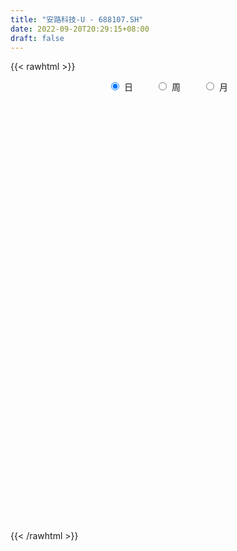 ```yaml
---
title: "安路科技-U - 688107.SH"
date: 2022-09-20T20:29:15+08:00
draft: false
---
```

{{< rawhtml >}}
    <div style="text-align: center">
        <label style="padding: 1rem;"><input style="margin-right: .5rem" type="radio" name="period" value="D" checked onclick="period_change(this)">日</label>
        <label style="padding: 1rem;"><input style="margin-right: .5rem" type="radio" name="period" value="W" onclick="period_change(this)">周</label>
        <label style="padding: 1rem;"><input style="margin-right: .5rem" type="radio" name="period" value="M" onclick="period_change(this)">月</label>
    </div>
    <div id="chart" style="height: 700px;"></div> 
    <script type="text/javascript">
        const D_v = [322569.4,151304.87,100621.69,106337.19,123557.97,64528.96,55442.85,86994.48,51447.01,63243.44,52325.54,38203.07,57102.57,52641.2,42458.03,28981.07,37988.23,32889.44,48084.95,42006.47,31152.64,18598.67,17948.73,13908.21,27622.35,18869.89,18055.24,9780.87,11976.87,18798.94,26942.26,12738.41,14101.65,13786.84,19262.82,11631.99,25775.82,23380.49,15516.84,20990.18,20420.76,11470.85,15962.28,23066.99,18393.47,20054.63,13894.99,8325.59,9252.55,14024.25,13564.47,13136.01,8684.3,10576.12,9984.38,8481.02,12947.49,11197.9,8745.72,11037.24,24179.81,13855.27,8888.16,9026.85,9151.56,10096.92,9876.39,32072.71,13645.96,12202.55,15727.6,12413.33,13491.93,10187.84,13775.26,10833.53,12108.66,15467.33,20217.74,19321.18,9613.96,15076.28,12989.78,25256.62,14323.45,6698.49,9758.52,8072.44,16005.84,10773.21,5877.31,18899.25,12071.28,8112.93,14160.35,12357.38,5718.02,6423.26,11214.0,12623.92,10289.82,10739.99,7960.65,8768.51,7206.45,5603.86,7231.84,10774.68,12193.84,9629.08,12937.51,35059.32,30684.16,42784.71,28605.24,18291.61,24181.85,36086.03,42491.71,37119.22,39059.68,33246.26,24545.72,25492.99,17289.47,28686.56,27576.02,17221.55,26672.65,27803.11,20445.38,32058.69,26149.17,53244.86,41659.32,35840.15,36786.49,20414.09,19408.65,21809.6,27586.11,28275.12,20892.58,15680.3,15549.94,19859.81,21134.05,36165.25,17687.87,16546.22,23131.48,18482.45,14898.8,11701.86,20271.55,11623.23,27197.33,12755.77,18104.18,14572.09,12219.55,14485.83,11121.5,14998.02,14808.4,18201.64,29030.08,14884.52,21827.01,13807.27,11267.8,10561.64,27413.28,16269.2,15885.55,15772.15,23330.75,43785.17,49207.55,32821.0,22716.54,23175.62,20051.14,25754.65,19390.88,16638.01,15299.22,20073.47,18308.6,10671.89,11010.19,13907.54,25817.9,12156.31,12077.24,9442.73,13546.2,22184.38,13204.07,19146.66,12136.77,24056.15,10083.59,17165.72,9721.86,20664.39,16136.68,14346.02,12238.86,12628.1]
const D_histogram = [0.0,-0.1997492877,-0.5980104187,-0.3619985935,0.6103751452,1.2663148215,1.50412961,2.6146094379,2.9602510673,2.8546094759,2.6266026682,2.0802531129,1.6614056227,1.378934553,0.8968541745,0.4960465813,-0.1728121935,-0.605357603,-0.2811620951,-0.4766966893,-0.7020245274,-0.9575029689,-1.0229367581,-1.192598027,-1.4600091528,-1.5103279608,-1.7382238676,-1.736681307,-1.6627586189,-1.5422785021,-1.6959988896,-1.7811918034,-1.7683204799,-1.8367712184,-1.6395408831,-1.4476768418,-0.9647151982,-0.9478311887,-0.7629513967,-0.4424372882,0.0768461648,0.3633802254,0.6349632968,0.3862662634,0.2863025331,0.1322636383,-0.0421514145,-0.1818080531,-0.2383365444,-0.52196764,-0.665126333,-0.661441295,-0.4674002195,-0.5728637233,-0.6071368796,-0.4927769532,-0.6015586874,-0.5399937962,-0.4898036668,-0.6588559961,-0.8637023234,-0.7891826827,-0.7682223079,-0.6570115955,-0.5286658221,-0.3548981574,-0.1571321748,0.3973017326,0.6315861191,0.8659132515,1.1383402536,1.2965183733,1.1701767031,0.9230663481,0.7049225651,0.4911507292,0.2551062708,0.1062388954,0.1408277217,0.1210668836,-0.0156004509,-0.2706731127,-0.315384796,-0.0152234933,0.0322918485,0.1211911585,0.0504886815,0.0492680892,0.1540904001,0.1593498503,0.0970990921,-0.1550334642,-0.121407416,-0.1935098587,-0.1917284701,-0.2990096225,-0.3751699148,-0.411660479,-0.5608345335,-0.5551963305,-0.6678968433,-0.6788609188,-0.6756288579,-0.4987552495,-0.4049765975,-0.3398316674,-0.3086759685,-0.3674004832,-0.5589546148,-0.72225449,-0.5225957962,-0.0677027952,0.4756109426,1.2617597248,1.6742024225,1.8378256156,1.9297302381,1.989165018,2.0563368424,2.1003665551,1.8790124941,1.7615708962,1.5110136588,1.2824393318,1.0856372455,1.0423124854,0.6955812791,0.4330950044,0.2323556141,0.1964596279,0.1810789333,0.3046711897,0.3588623485,0.9006875566,1.2601234684,1.1772022157,0.8978177524,0.5270387409,0.3041967728,0.2718593185,0.1104748976,0.118921704,0.0365431867,-0.1125676411,-0.198428939,-0.1873629218,-0.230569597,0.0485469932,0.1862861918,0.1971352013,0.3820663432,0.2794467245,0.3325521095,0.1651000017,-0.1692056948,-0.3623524174,-0.2307961317,-0.1158818316,-0.0618306496,0.0024343123,-0.0304670823,-0.2635133177,-0.3092461731,-0.3308370766,-0.4994217929,-0.7603744369,-0.5921963569,-0.4835167394,-0.59860508,-0.7246576407,-0.8461319541,-0.7898762182,-0.2991777292,-0.2957615888,-0.1926655749,-0.2375503645,-0.1042581067,0.4900648616,1.183450969,1.2680872912,1.1916730982,0.8745682193,0.6292785095,0.134100609,-0.1250984001,-0.3801472764,-0.4415834849,-0.3295767308,-0.4037118885,-0.4435683119,-0.3548163751,-0.5530597183,-1.0797157007,-1.4024301957,-1.5446574598,-1.5870331614,-1.6752188825,-1.6381721587,-1.4838262445,-1.4744577717,-1.362274059,-1.1016316804,-0.9116149654,-0.8516058333,-0.7198489849,-0.6032714791,-0.677081051,-0.6427236604,-0.6098285641,-0.4882015921]
const D_fast = [0.0,-0.2496866097,-0.7974503454,-0.6519381685,0.4730293565,1.4455477382,2.0593949291,3.8235271166,4.9092315128,5.5172422903,5.9458861497,5.9195998726,5.9161037881,5.9783663567,5.7204995218,5.4437035739,4.7316417507,4.1477569405,4.4016619246,4.086953158,3.6861191881,3.1912650044,2.8700970257,2.4022862501,1.7698728361,1.3419720378,0.6795201641,0.246892398,-0.0948745687,-0.3599640774,-0.9376841873,-1.4681750519,-1.8973838484,-2.4250273915,-2.6376822769,-2.8077374461,-2.5659546021,-2.7860283898,-2.7918864469,-2.5819816604,-2.0434866663,-1.6661075493,-1.2357836537,-1.3879141212,-1.4163022183,-1.5372752036,-1.7222281099,-1.9073367618,-2.0234493892,-2.4375723949,-2.7470126711,-2.9086879569,-2.8314969362,-3.0801763709,-3.2662337471,-3.275068059,-3.5342394651,-3.6076730229,-3.6799338102,-4.0137001385,-4.4344720466,-4.5572480766,-4.7283432788,-4.7813854653,-4.7852061475,-4.7001630221,-4.5416800832,-3.8879207427,-3.4957398263,-3.0449343811,-2.4879223156,-2.0056146026,-1.839412097,-1.8557558649,-1.8976690066,-1.9886531603,-2.1609210509,-2.2832287026,-2.2134329459,-2.202927063,-2.3434945102,-2.6662354502,-2.7897933325,-2.4934379032,-2.4378495993,-2.3186524996,-2.3767328062,-2.3656363762,-2.2222914652,-2.1771945525,-2.2151705376,-2.50606146,-2.5027872658,-2.6232671732,-2.6694179022,-2.8514514601,-3.0214042311,-3.1608099151,-3.450192603,-3.5833534826,-3.8630282062,-4.0437075115,-4.209382665,-4.1571978689,-4.1646633664,-4.1844763531,-4.2304896463,-4.3810642818,-4.7123570671,-5.0562205648,-4.98721082,-4.5492435178,-3.8870270444,-2.785438331,-1.9544450277,-1.3313654307,-0.7570282486,-0.2003022143,0.3809538208,0.9500751722,1.1984742347,1.5214253609,1.6486215382,1.7406570442,1.8152642692,2.0325176304,1.8596817439,1.7054692203,1.5628187335,1.5760376543,1.605926693,1.8056867468,1.9495934927,2.71659059,3.3910573689,3.6024366701,3.5475066449,3.3084873187,3.1616945437,3.197321919,3.0635562225,3.1017334549,3.0284907344,2.8512379962,2.7157694636,2.6799947503,2.5791456759,2.8703990144,3.0547097609,3.1148425707,3.3952902984,3.3625323609,3.4987757732,3.3725986658,2.9959915456,2.7122567187,2.7861139715,2.8720578137,2.9106513333,2.9755248733,2.9350067081,2.6360821432,2.5130377446,2.408737572,2.1152974074,1.6642511542,1.6843801449,1.6721805776,1.407440967,1.1002239961,0.7672166941,0.6260033756,1.0419074323,0.9713831755,1.0263127956,0.9220404149,1.029268146,1.7461073298,2.7353561793,3.1370143244,3.3585184059,3.2600555819,3.1720854995,2.7104327512,2.4199591421,2.0698734467,1.8980413669,1.9276539384,1.7525908085,1.6018423072,1.6018901502,1.2653818774,0.4687969699,-0.2045250741,-0.7329167032,-1.1720506951,-1.6790411368,-2.0515374527,-2.2681480997,-2.6273940698,-2.8557788718,-2.8705444133,-2.9084314397,-3.0613237659,-3.1095291637,-3.1437695276,-3.3868493623,-3.5131728868,-3.6327349315,-3.6331583576]
const D_slow = [0.0,-0.0499373219,-0.1994399266,-0.289939575,-0.1373457887,0.1792329167,0.5552653192,1.2089176787,1.9489804455,2.6626328144,3.3192834815,3.8393467597,4.2546981654,4.5994318036,4.8236453473,4.9476569926,4.9044539442,4.7531145435,4.6828240197,4.5636498474,4.3881437155,4.1487679733,3.8930337838,3.594884277,3.2298819889,2.8522999986,2.4177440317,1.983573705,1.5678840503,1.1823144247,0.7583147023,0.3130167515,-0.1290633685,-0.5882561731,-0.9981413938,-1.3600606043,-1.6012394039,-1.838197201,-2.0289350502,-2.1395443723,-2.1203328311,-2.0294877747,-1.8707469505,-1.7741803847,-1.7026047514,-1.6695388418,-1.6800766955,-1.7255287087,-1.7851128448,-1.9156047548,-2.0818863381,-2.2472466619,-2.3640967167,-2.5073126476,-2.6590968675,-2.7822911058,-2.9326807776,-3.0676792267,-3.1901301434,-3.3548441424,-3.5707697233,-3.7680653939,-3.9601209709,-4.1243738698,-4.2565403253,-4.3452648647,-4.3845479084,-4.2852224752,-4.1273259455,-3.9108476326,-3.6262625692,-3.3021329759,-3.0095888001,-2.7788222131,-2.6025915718,-2.4798038895,-2.4160273218,-2.3894675979,-2.3542606675,-2.3239939466,-2.3278940593,-2.3955623375,-2.4744085365,-2.4782144098,-2.4701414477,-2.4398436581,-2.4272214877,-2.4149044654,-2.3763818654,-2.3365444028,-2.3122696298,-2.3510279958,-2.3813798498,-2.4297573145,-2.477689432,-2.5524418376,-2.6462343163,-2.7491494361,-2.8893580695,-3.0281571521,-3.1951313629,-3.3648465926,-3.5337538071,-3.6584426195,-3.7596867689,-3.8446446857,-3.9218136778,-4.0136637986,-4.1534024523,-4.3339660748,-4.4646150239,-4.4815407226,-4.362637987,-4.0471980558,-3.6286474502,-3.1691910463,-2.6867584867,-2.1894672323,-1.6753830217,-1.1502913829,-0.6805382594,-0.2401455353,0.1376078794,0.4582177123,0.7296270237,0.990205145,1.1641004648,1.2723742159,1.3304631194,1.3795780264,1.4248477597,1.5010155571,1.5907311443,1.8159030334,2.1309339005,2.4252344544,2.6496888925,2.7814485777,2.8574977709,2.9254626006,2.953081325,2.9828117509,2.9919475476,2.9638056374,2.9141984026,2.8673576721,2.8097152729,2.8218520212,2.8684235691,2.9177073694,3.0132239552,3.0830856364,3.1662236637,3.2074986642,3.1651972405,3.0746091361,3.0169101032,2.9879396453,2.9724819829,2.973090561,2.9654737904,2.899595461,2.8222839177,2.7395746485,2.6147192003,2.4246255911,2.2765765019,2.155697317,2.006046047,1.8248816368,1.6133486483,1.4158795937,1.3410851614,1.2671447642,1.2189783705,1.1595907794,1.1335262527,1.2560424681,1.5519052104,1.8689270332,2.1668453077,2.3854873626,2.5428069899,2.5763321422,2.5450575422,2.4500207231,2.3396248518,2.2572306692,2.156302697,2.045410619,1.9567065253,1.8184415957,1.5485126705,1.1979051216,0.8117407567,0.4149824663,-0.0038222543,-0.413365294,-0.7843218551,-1.1529362981,-1.4935048128,-1.7689127329,-1.9968164743,-2.2097179326,-2.3896801788,-2.5404980486,-2.7097683113,-2.8704492264,-3.0229063674,-3.1449567655]
const D_data = [['2021-11-12', 76.0, 70.25, 64.05, 76.2],['2021-11-15', 66.66, 67.12, 63.66, 70.71],['2021-11-16', 67.13, 62.67, 62.0, 68.48],['2021-11-17', 61.03, 69.76, 61.0, 72.5],['2021-11-18', 69.18, 82.34, 69.18, 83.66],['2021-11-19', 79.99, 83.55, 76.23, 83.55],['2021-11-22', 83.99, 81.9, 78.05, 84.69],['2021-11-23', 80.6, 98.28, 80.18, 98.28],['2021-11-24', 93.64, 95.11, 91.5, 98.55],['2021-11-25', 95.11, 92.77, 90.28, 103.8],['2021-11-26', 92.0, 92.96, 86.68, 95.4],['2021-11-29', 91.1, 89.27, 88.0, 93.5],['2021-11-30', 90.95, 90.33, 88.0, 97.6],['2021-12-01', 90.05, 91.99, 85.86, 93.9],['2021-12-02', 91.02, 89.0, 87.0, 94.9],['2021-12-03', 88.32, 88.88, 87.32, 92.12],['2021-12-06', 89.1, 83.45, 83.0, 89.5],['2021-12-07', 83.8, 83.8, 80.79, 86.38],['2021-12-08', 84.5, 93.31, 84.2, 95.0],['2021-12-09', 92.02, 87.5, 85.81, 92.87],['2021-12-10', 86.87, 86.15, 83.83, 87.49],['2021-12-13', 85.0, 84.41, 83.9, 86.88],['2021-12-14', 84.8, 85.7, 83.6, 87.7],['2021-12-15', 85.08, 83.4, 83.0, 86.38],['2021-12-16', 83.47, 80.41, 79.12, 84.82],['2021-12-17', 79.74, 81.51, 78.3, 82.0],['2021-12-20', 80.23, 77.6, 77.5, 81.83],['2021-12-21', 77.0, 78.78, 77.0, 79.96],['2021-12-22', 79.99, 78.78, 77.73, 81.47],['2021-12-23', 78.78, 78.8, 77.94, 81.29],['2021-12-24', 78.8, 74.11, 73.9, 79.5],['2021-12-27', 74.11, 73.0, 72.18, 75.51],['2021-12-28', 72.8, 72.62, 71.58, 74.47],['2021-12-29', 73.0, 69.95, 69.7, 73.0],['2021-12-30', 68.89, 72.12, 68.89, 74.63],['2021-12-31', 71.19, 71.7, 70.89, 73.04],['2022-01-04', 71.37, 76.0, 70.72, 77.77],['2022-01-05', 75.2, 70.5, 69.8, 76.01],['2022-01-06', 69.8, 72.19, 69.5, 75.5],['2022-01-07', 73.0, 74.48, 72.04, 77.0],['2022-01-10', 73.75, 78.8, 71.95, 79.95],['2022-01-11', 77.08, 77.95, 77.08, 79.48],['2022-01-12', 77.8, 79.4, 76.19, 82.77],['2022-01-13', 78.71, 73.09, 72.0, 78.71],['2022-01-14', 72.0, 74.03, 71.2, 76.0],['2022-01-17', 74.03, 72.59, 71.52, 74.98],['2022-01-18', 72.59, 71.24, 70.52, 74.19],['2022-01-19', 72.5, 70.49, 69.17, 72.57],['2022-01-20', 70.8, 70.58, 69.28, 71.96],['2022-01-21', 70.11, 66.24, 66.12, 71.95],['2022-01-24', 66.26, 66.08, 64.5, 67.26],['2022-01-25', 64.87, 66.7, 64.87, 68.65],['2022-01-26', 66.93, 68.84, 65.25, 69.5],['2022-01-27', 68.79, 64.56, 64.56, 68.79],['2022-01-28', 65.0, 64.23, 62.9, 66.0],['2022-02-07', 65.2, 65.48, 64.6, 66.98],['2022-02-08', 65.7, 61.85, 60.3, 65.7],['2022-02-09', 61.9, 62.97, 59.96, 63.27],['2022-02-10', 62.9, 62.27, 61.28, 63.86],['2022-02-11', 62.0, 58.27, 57.89, 62.0],['2022-02-14', 57.05, 55.7, 54.35, 58.06],['2022-02-15', 56.25, 57.66, 55.91, 58.58],['2022-02-16', 58.0, 56.07, 55.85, 58.2],['2022-02-17', 55.84, 56.41, 55.7, 58.0],['2022-02-18', 57.0, 56.2, 55.12, 57.0],['2022-02-21', 55.59, 56.62, 55.45, 57.19],['2022-02-22', 56.06, 57.1, 54.7, 57.45],['2022-02-23', 56.75, 63.09, 56.75, 65.0],['2022-02-24', 63.07, 61.03, 60.1, 63.07],['2022-02-25', 62.8, 62.33, 61.4, 64.05],['2022-02-28', 61.9, 64.45, 61.38, 65.42],['2022-03-01', 65.0, 64.67, 64.09, 66.31],['2022-03-02', 64.67, 61.73, 61.51, 65.0],['2022-03-03', 62.85, 59.63, 59.41, 62.88],['2022-03-04', 59.54, 59.0, 58.66, 61.78],['2022-03-07', 59.0, 58.0, 57.25, 59.76],['2022-03-08', 58.01, 56.45, 55.9, 59.92],['2022-03-09', 56.46, 56.3, 54.5, 58.69],['2022-03-10', 57.3, 58.05, 57.3, 61.5],['2022-03-11', 57.57, 57.18, 54.9, 57.91],['2022-03-14', 56.09, 55.0, 54.67, 56.95],['2022-03-15', 55.0, 52.0, 52.0, 55.97],['2022-03-16', 53.6, 53.24, 50.46, 54.0],['2022-03-17', 54.99, 57.77, 54.54, 59.94],['2022-03-18', 57.76, 55.2, 54.77, 57.76],['2022-03-21', 55.1, 55.8, 54.31, 57.28],['2022-03-22', 55.34, 53.57, 53.53, 55.79],['2022-03-23', 54.3, 53.94, 53.2, 55.39],['2022-03-24', 53.8, 55.29, 52.7, 56.51],['2022-03-25', 55.5, 54.13, 53.81, 57.36],['2022-03-28', 53.98, 52.9, 52.56, 54.37],['2022-03-29', 53.8, 49.31, 49.0, 53.87],['2022-03-30', 49.01, 51.85, 49.01, 52.15],['2022-03-31', 51.73, 49.95, 49.79, 51.73],['2022-04-01', 49.88, 50.18, 48.27, 51.14],['2022-04-06', 48.6, 47.97, 47.25, 49.99],['2022-04-07', 47.97, 47.22, 46.9, 48.08],['2022-04-08', 47.92, 46.71, 46.52, 48.29],['2022-04-11', 46.0, 44.0, 43.62, 46.2],['2022-04-12', 44.65, 44.68, 43.33, 45.01],['2022-04-13', 43.58, 41.97, 41.91, 44.7],['2022-04-14', 41.72, 41.9, 40.6, 42.8],['2022-04-15', 41.47, 41.02, 40.1, 42.73],['2022-04-18', 40.04, 42.7, 40.04, 43.45],['2022-04-19', 42.95, 41.5, 41.36, 43.7],['2022-04-20', 41.51, 40.73, 40.2, 42.25],['2022-04-21', 40.73, 39.75, 39.37, 41.5],['2022-04-22', 39.69, 37.71, 37.58, 40.38],['2022-04-25', 36.21, 34.41, 34.06, 36.84],['2022-04-26', 34.41, 32.68, 32.44, 35.21],['2022-04-27', 32.5, 36.2, 31.02, 36.2],['2022-04-28', 38.99, 40.3, 38.99, 43.37],['2022-04-29', 40.32, 43.65, 39.0, 45.34],['2022-05-05', 43.7, 50.4, 43.68, 52.1],['2022-05-06', 48.28, 49.6, 48.28, 51.9],['2022-05-09', 48.7, 48.97, 48.4, 50.63],['2022-05-10', 48.3, 49.86, 48.06, 51.69],['2022-05-11', 49.92, 51.09, 49.81, 52.88],['2022-05-12', 50.3, 52.88, 49.08, 53.68],['2022-05-13', 52.79, 54.36, 52.46, 57.48],['2022-05-16', 55.56, 52.02, 51.75, 56.48],['2022-05-17', 52.13, 53.8, 51.33, 54.53],['2022-05-18', 53.8, 52.44, 52.0, 53.8],['2022-05-19', 51.7, 52.58, 50.47, 52.89],['2022-05-20', 52.2, 52.86, 52.08, 54.08],['2022-05-23', 52.86, 55.11, 52.2, 56.3],['2022-05-24', 55.0, 51.1, 50.88, 55.44],['2022-05-25', 50.88, 51.13, 50.37, 51.99],['2022-05-26', 51.08, 51.1, 49.5, 51.38],['2022-05-27', 51.58, 52.89, 51.52, 55.58],['2022-05-30', 52.79, 53.36, 51.0, 54.36],['2022-05-31', 53.51, 55.8, 50.6, 56.0],['2022-06-01', 56.1, 55.9, 54.5, 56.99],['2022-06-02', 55.7, 64.38, 55.07, 66.99],['2022-06-06', 63.78, 65.69, 63.04, 67.8],['2022-06-07', 65.01, 62.2, 61.71, 67.09],['2022-06-08', 63.0, 59.95, 58.1, 63.04],['2022-06-09', 60.2, 58.0, 57.55, 60.48],['2022-06-10', 57.79, 58.98, 57.3, 59.6],['2022-06-13', 57.85, 61.32, 57.63, 61.37],['2022-06-14', 60.3, 59.75, 56.66, 60.3],['2022-06-15', 59.85, 61.98, 59.85, 63.9],['2022-06-16', 61.78, 61.13, 60.64, 64.31],['2022-06-17', 59.59, 60.06, 59.38, 61.75],['2022-06-20', 59.5, 60.51, 59.0, 61.45],['2022-06-21', 60.46, 61.78, 59.3, 62.5],['2022-06-22', 61.77, 61.25, 59.57, 63.39],['2022-06-23', 61.3, 66.26, 61.25, 67.76],['2022-06-24', 65.1, 66.12, 65.1, 67.38],['2022-06-27', 66.01, 65.5, 65.33, 67.78],['2022-06-28', 65.3, 68.87, 62.9, 69.68],['2022-06-29', 68.6, 66.19, 66.01, 72.23],['2022-06-30', 65.29, 68.7, 65.02, 68.99],['2022-07-01', 68.7, 66.28, 65.8, 69.76],['2022-07-04', 65.88, 63.28, 62.7, 65.88],['2022-07-05', 64.0, 63.85, 63.01, 65.49],['2022-07-06', 63.08, 67.95, 63.08, 70.9],['2022-07-07', 68.98, 68.7, 67.03, 69.5],['2022-07-08', 69.5, 68.75, 67.86, 71.9],['2022-07-11', 68.12, 69.6, 65.72, 69.9],['2022-07-12', 68.88, 68.88, 68.23, 71.25],['2022-07-13', 69.88, 65.95, 65.91, 70.0],['2022-07-14', 65.65, 67.72, 65.3, 69.36],['2022-07-15', 67.0, 67.98, 66.81, 70.5],['2022-07-18', 68.32, 65.67, 65.0, 68.32],['2022-07-19', 65.63, 63.2, 62.68, 67.58],['2022-07-20', 63.63, 68.12, 63.63, 72.0],['2022-07-21', 67.77, 68.01, 65.1, 69.8],['2022-07-22', 67.6, 65.05, 63.68, 68.99],['2022-07-25', 65.05, 64.0, 62.63, 65.26],['2022-07-26', 64.18, 63.0, 62.18, 64.49],['2022-07-27', 63.0, 64.61, 62.35, 65.3],['2022-07-28', 64.63, 71.3, 64.63, 72.0],['2022-07-29', 70.78, 66.48, 66.32, 71.67],['2022-08-01', 66.36, 68.0, 64.5, 68.14],['2022-08-02', 67.4, 66.3, 66.11, 69.63],['2022-08-03', 67.0, 68.8, 66.0, 71.28],['2022-08-04', 69.0, 76.88, 68.01, 77.39],['2022-08-05', 78.36, 82.49, 74.01, 87.58],['2022-08-08', 79.9, 78.2, 74.68, 79.9],['2022-08-09', 76.0, 77.48, 73.8, 78.26],['2022-08-10', 75.25, 74.55, 74.55, 79.75],['2022-08-11', 74.42, 74.88, 73.8, 76.29],['2022-08-12', 74.62, 70.41, 70.1, 76.51],['2022-08-15', 72.98, 71.69, 70.66, 74.88],['2022-08-16', 71.09, 70.5, 69.71, 72.83],['2022-08-17', 70.38, 72.08, 69.69, 72.79],['2022-08-18', 72.0, 74.41, 71.41, 75.75],['2022-08-19', 74.41, 72.2, 71.98, 76.98],['2022-08-22', 71.01, 72.28, 70.0, 73.33],['2022-08-23', 71.56, 73.99, 71.11, 74.83],['2022-08-24', 73.51, 70.0, 69.18, 74.74],['2022-08-25', 70.0, 63.5, 62.42, 70.68],['2022-08-26', 64.0, 62.95, 62.18, 64.6],['2022-08-29', 61.5, 62.91, 59.95, 65.55],['2022-08-30', 62.91, 62.49, 61.3, 63.88],['2022-08-31', 63.27, 60.28, 59.51, 63.27],['2022-09-01', 62.08, 60.35, 59.3, 65.96],['2022-09-02', 60.38, 61.0, 58.0, 61.68],['2022-09-05', 61.0, 58.3, 57.37, 61.0],['2022-09-06', 58.69, 58.59, 57.24, 59.53],['2022-09-07', 58.59, 60.24, 58.5, 63.17],['2022-09-08', 60.24, 59.5, 59.3, 60.7],['2022-09-09', 59.51, 57.54, 56.73, 59.8],['2022-09-13', 57.61, 58.0, 57.33, 59.06],['2022-09-14', 57.0, 57.6, 55.78, 57.99],['2022-09-15', 57.88, 54.44, 53.83, 58.28],['2022-09-16', 54.02, 54.76, 53.88, 56.39],['2022-09-19', 55.1, 54.0, 53.68, 56.27],['2022-09-20', 53.55, 54.65, 52.7, 55.86]]
const W_v = [322569.4,546350.6799999999,309453.32,219385.94,192121.73,96947.85,85554.18,71521.71,85663.33,89314.35,65552.01,55945.28,52409.37,65101.65,77894.53,65595.96,77948.44,77260.09,51308.5,59121.12,24498.66,52828.38,39585.34,100503.91,71389.95,158170.42,139634.12,127959.89,131898.1,154108.7,114243.71,110396.92,84760.81,89952.06,67396.99,98751.65,79319.19,147981.17,124518.95,89710.18,73563.83,70454.62,82588.89,60868.95,24866.96]
const W_histogram = [0.0,0.8487749288,1.9348661131,2.2474575981,2.1398793303,1.6478172762,0.7606704785,-0.0108856607,-0.338307081,-0.5755494758,-1.2109426248,-1.6909545142,-2.2966391686,-2.6958568696,-2.415288186,-2.3215606097,-2.2481987955,-2.1965343204,-2.0980972341,-2.1545170998,-2.2694976214,-2.5516579282,-2.7661101916,-2.3302645081,-1.5037231,-0.5481455779,0.0399670869,0.4644799931,1.4944898555,1.768732074,1.9644047082,2.4139086563,2.616919412,2.7962451657,2.7381826274,2.390286415,2.151762433,2.919851904,2.479309557,2.1838143085,1.2851977574,0.518603143,-0.2226031967,-0.8651380273,-1.2397797431]
const W_fast = [0.0,1.060968661,2.6307763736,3.5052322581,3.9326238228,3.8525160878,3.1555369098,2.3812593554,1.9692611648,1.5881314011,0.6500025959,-0.2527479221,-1.4325923687,-2.505774287,-2.82902765,-3.3156902261,-3.8043781108,-4.3018472157,-4.727934438,-5.3229835786,-6.0053385056,-6.9254132944,-7.8313931057,-7.9781135492,-7.5275029161,-6.7089617885,-6.110857352,-5.5702244475,-4.1665921213,-3.4501668842,-2.763393073,-1.7104119609,-0.8531713521,0.025215693,0.6516988116,0.901374203,1.2007908292,2.6988432762,2.8781283185,3.1285866471,2.5512695353,1.9143257066,1.1174685678,0.2586492304,-0.4259374212]
const W_slow = [0.0,0.2121937322,0.6959102605,1.25777466,1.7927444926,2.2046988116,2.3948664312,2.3921450161,2.3075682458,2.1636808769,1.8609452207,1.4382065921,0.8640468,0.1900825826,-0.4137394639,-0.9941296164,-1.5561793152,-2.1053128953,-2.6298372039,-3.1684664788,-3.7358408842,-4.3737553662,-5.0652829141,-5.6478490411,-6.0237798161,-6.1608162106,-6.1508244389,-6.0347044406,-5.6610819767,-5.2188989582,-4.7277977812,-4.1243206171,-3.4700907641,-2.7710294727,-2.0864838158,-1.4889122121,-0.9509716038,-0.2210086278,0.3988187614,0.9447723386,1.2660717779,1.3957225637,1.3400717645,1.1237872577,0.8138423219]
const W_data = [['2021-11-12', 76.0, 70.25, 64.05, 76.2],['2021-11-19', 66.66, 83.55, 61.0, 83.66],['2021-11-26', 83.99, 92.96, 78.05, 103.8],['2021-12-03', 91.1, 88.88, 85.86, 97.6],['2021-12-10', 89.1, 86.15, 80.79, 95.0],['2021-12-17', 85.0, 81.51, 78.3, 87.7],['2021-12-24', 80.23, 74.11, 73.9, 81.83],['2021-12-31', 74.11, 71.7, 68.89, 75.51],['2022-01-07', 71.37, 74.48, 69.5, 77.77],['2022-01-14', 73.75, 74.03, 71.2, 82.77],['2022-01-21', 74.03, 66.24, 66.12, 74.98],['2022-01-28', 66.26, 64.23, 62.9, 69.5],['2022-02-11', 65.2, 58.27, 57.89, 66.98],['2022-02-18', 57.05, 56.2, 54.35, 58.58],['2022-02-25', 55.59, 62.33, 54.7, 65.0],['2022-03-04', 61.9, 59.0, 58.66, 66.31],['2022-03-11', 59.0, 57.18, 54.5, 61.5],['2022-03-18', 56.09, 55.2, 50.46, 59.94],['2022-03-25', 55.1, 54.13, 52.7, 57.36],['2022-04-01', 53.98, 50.18, 48.27, 54.37],['2022-04-08', 48.6, 46.71, 46.52, 49.99],['2022-04-15', 46.0, 41.02, 40.1, 46.2],['2022-04-22', 40.04, 37.71, 37.58, 43.7],['2022-04-29', 36.21, 43.65, 31.02, 45.34],['2022-05-06', 43.7, 49.6, 43.68, 52.1],['2022-05-13', 48.7, 54.36, 48.06, 57.48],['2022-05-20', 55.56, 52.86, 50.47, 56.48],['2022-05-27', 52.86, 52.89, 49.5, 56.3],['2022-06-02', 52.79, 64.38, 50.6, 66.99],['2022-06-10', 63.78, 58.98, 57.3, 67.8],['2022-06-17', 57.85, 60.06, 56.66, 64.31],['2022-06-24', 59.5, 66.12, 59.0, 67.76],['2022-07-01', 66.01, 66.28, 62.9, 72.23],['2022-07-08', 65.88, 68.75, 62.7, 71.9],['2022-07-15', 68.12, 67.98, 65.3, 71.25],['2022-07-22', 68.32, 65.05, 62.68, 72.0],['2022-07-29', 65.05, 66.48, 62.18, 72.0],['2022-08-05', 66.36, 82.49, 64.5, 87.58],['2022-08-12', 79.9, 70.41, 70.1, 79.9],['2022-08-19', 72.98, 72.2, 69.69, 76.98],['2022-08-26', 71.01, 62.95, 62.18, 74.83],['2022-09-02', 61.5, 61.0, 58.0, 65.96],['2022-09-09', 61.0, 57.54, 56.73, 63.17],['2022-09-16', 57.61, 54.76, 53.83, 59.06],['2022-09-23', 55.1, 54.65, 52.7, 56.27]]
const M_v = [1273679.0399999998,570225.7699999999,296474.97,211133.15,301346.16,231576.64,549658.45,531202.3099999999,347121.7500000001,470840.2999999999,203713.25]
const M_histogram = [0.0,-1.1889230769,-2.3457998685,-2.9258408891,-4.0466531429,-4.9151275145,-4.3912760612,-2.9643310592,-2.0043140985,-1.6367103283,-1.6195836037]
const M_fast = [0.0,-1.4861538462,-3.2294806049,-4.5409818477,-6.6734573872,-8.7707136374,-9.3446811994,-8.6588189623,-8.1998805262,-8.241454338,-8.6292235144]
const M_slow = [0.0,-0.2972307692,-0.8836807364,-1.6151409586,-2.6268042443,-3.855586123,-4.9534051383,-5.6944879031,-6.1955664277,-6.6047440098,-7.0096399107]
const M_data = [['2021-11-30', 76.0, 90.33, 61.0, 103.8],['2021-12-31', 90.05, 71.7, 68.89, 95.0],['2022-01-28', 71.37, 64.23, 62.9, 82.77],['2022-02-28', 65.2, 64.45, 54.35, 66.98],['2022-03-31', 65.0, 49.95, 49.0, 66.31],['2022-04-29', 49.88, 43.65, 31.02, 51.14],['2022-05-31', 43.7, 55.8, 43.68, 57.48],['2022-06-30', 56.1, 68.7, 54.5, 72.23],['2022-07-29', 68.7, 66.48, 62.18, 72.0],['2022-08-31', 66.36, 60.28, 59.51, 87.58],['2022-09-30', 62.08, 54.65, 52.7, 65.96]]
        const D_a = [null,null,null,61.0,null,null,null,null,null,103.8,null,null,null,null,null,null,null,null,null,null,null,null,null,null,null,null,null,null,null,null,null,null,null,null,68.89,null,null,null,null,null,null,null,82.77,null,null,null,null,null,null,null,null,null,null,null,null,null,null,null,null,null,54.35,null,null,null,null,null,null,null,null,null,null,66.31,null,null,null,null,null,null,null,null,null,null,50.46,null,null,null,null,null,null,57.36,null,null,null,null,null,null,null,null,null,null,null,null,null,null,null,null,null,null,null,null,31.02,null,null,null,null,null,null,null,null,57.48,null,null,null,null,null,null,null,null,49.5,null,null,null,null,null,67.8,null,null,null,null,null,56.66,null,null,null,null,null,null,null,null,null,null,72.23,null,null,null,null,null,null,null,null,null,null,null,null,null,null,null,null,null,null,62.18,null,null,null,null,null,null,null,87.58,null,null,null,null,null,null,null,69.69,null,null,null,74.83,null,null,null,null,null,null,null,null,null,57.24,null,null,null,null,null,null,null,null,null]
const W_a = [null,null,103.8,null,null,null,null,null,null,null,null,null,null,null,null,null,null,null,null,null,null,null,null,31.02,null,null,null,null,null,null,null,null,null,null,null,null,null,87.58,null,null,null,null,null,null,null]
const M_a = [null,null,null,null,null,31.02,null,null,null,null,null]
        const D_b = [[{ coord: ['2021-11-17', 82.77] }, { coord: ['2022-01-12', 68.89] }],[{ coord: ['2022-02-14', 57.36] }, { coord: ['2022-06-14', 54.35] }],[{ coord: ['2022-06-29', 72.23] }, { coord: ['2022-08-23', 69.69] }]]
const W_b = []
const M_b = []
    </script>
{{< /rawhtml >}}